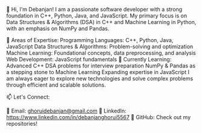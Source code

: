 👋 Hi, I'm Debanjan!
I am a passionate software developer with a strong foundation in C++, Python, Java, and JavaScript. My primary focus is on Data Structures & Algorithms (DSA) in C++ and Machine Learning in Python, with an emphasis on NumPy and Pandas.

🔹 Areas of Expertise:
Programming Languages: C++, Python, Java, JavaScript
Data Structures & Algorithms: Problem-solving and optimization
Machine Learning: Foundational concepts, data preprocessing, and analysis
Web Development: JavaScript fundamentals
🚀 Currently Learning:
Advanced C++ DSA problems for interview preparation
NumPy & Pandas as a stepping stone to Machine Learning
Expanding expertise in JavaScript
I am always eager to explore new technologies and solve complex problems through efficient and scalable solutions.

📫 Let's Connect:

📩 Email: ghoruidebanjan@gmail.com
🔗 LinkedIn: https://www.linkedin.com/in/debanjanghorui5567
🌟 GitHub: Check out my repositories!
